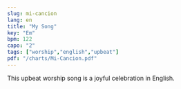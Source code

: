 ```yaml
---
slug: mi-cancion
lang: en
title: "My Song"
key: "Em"
bpm: 122
capo: "2"
tags: ["worship","english","upbeat"]
pdf: "/charts/Mi-Cancion.pdf"
---
```


This upbeat worship song is a joyful celebration in English.
